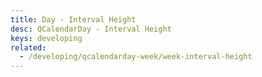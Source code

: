 ```yaml
---
title: Day - Interval Height
desc: QCalendarDay - Interval Height
keys: developing
related:
  - /developing/qcalendarday-week/week-interval-height
---
```


<example-viewer
  title="Interval Height"
  file="DayIntervalHeight"
  codepen-title="QCalendarDay"
/>
